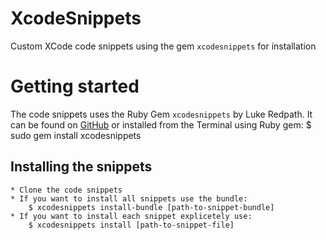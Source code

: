 XcodeSnippets
=============

Custom XCode code snippets using the gem `xcodesnippets` for installation

# Getting started

The code snippets uses the Ruby Gem `xcodesnippets` by Luke Redpath. It can be found on 
[GitHub](https://github.com/lukeredpath/xcodesnippets) or installed from the Terminal using
Ruby gem:
	$ sudo gem install xcodesnippets
	
## Installing the snippets
	* Clone the code snippets
	* If you want to install all snippets use the bundle:
		$ xcodesnippets install-bundle [path-to-snippet-bundle]
	* If you want to install each snippet explicetely use:
		$ xcodesnippets install [path-to-snippet-file]


	
